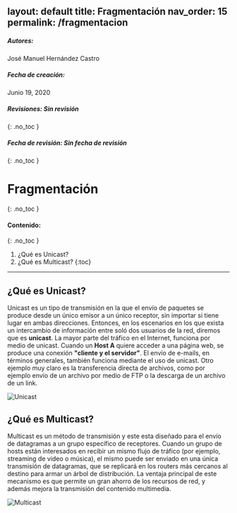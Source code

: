 layout: default
title: Fragmentación
nav_order: 15
permalink: /fragmentacion
---
##### **Autores:**
José Manuel Hernández Castro

##### **Fecha de creación:**
Junio 19, 2020

##### **Revisiones: Sin revisión** 
{: .no_toc }

##### **Fecha de revisión: Sin fecha de revisión** 
{: .no_toc }

# Fragmentación
{: .no_toc }

#### Contenido:
{: .no_toc }

1. ¿Qué es Unicast?
2. ¿Qué es Multicast?
{:toc}

---

## ¿Qué es Unicast?
Unicast es un tipo de transmisión en la que el envío de paquetes se produce desde un único emisor a un único receptor, sin importar si tiene lugar en ambas direcciones. Entonces, en los escenarios en los que exista un intercambio de información entre soló dos usuarios de la red, diremos que es **unicast**. La mayor parte del tráfico en el Internet, funciona por medio de unicast. Cuando un **Host A** quiere acceder a una página web, se produce una conexión **"cliente y el servidor"**. El envío de e-mails, en términos generales, también funciona mediante el uso de unicast. Otro ejemplo muy claro es la transferencia directa de archivos, como por ejemplo envío de un archivo por medio de FTP o la descarga de un archivo de un link.

![Unicast](Unicast.png)

## ¿Qué es Multicast?
Multicast es un método de transmisión y este esta diseñado para el envío de datagramas a un grupo específico de receptores. Cuando un grupo de hosts están interesados en recibir un mismo flujo de tráfico (por ejemplo, streaming de video o música), el mismo puede ser enviado en una única transmisión de datagramas, que se replicará en los routers más cercanos al destino para armar un árbol de distribución. La ventaja principal de este mecanismo es que permite un gran ahorro de los recursos de red, y además mejora la transmisión del contenido multimedia.

![Multicast](Mutlicast.jpg)
